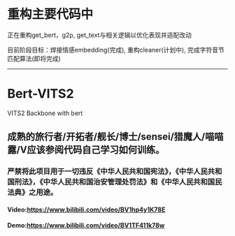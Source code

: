 # 重构主要代码中

正在重构get_bert，g2p, get_text与相关逻辑以优化表现并适配改动

目前阶段目标：焊接情感embedding(完成), 重构cleaner(计划中), 完成字符音节匹配算法(即将完成)

---

# Bert-VITS2

VITS2 Backbone with bert
## 成熟的旅行者/开拓者/舰长/博士/sensei/猎魔人/喵喵露/V应该参阅代码自己学习如何训练。
### 严禁将此项目用于一切违反《中华人民共和国宪法》，《中华人民共和国刑法》，《中华人民共和国治安管理处罚法》和《中华人民共和国民法典》之用途。
#### Video:https://www.bilibili.com/video/BV1hp4y1K78E   
#### Demo:https://www.bilibili.com/video/BV1TF411k78w
